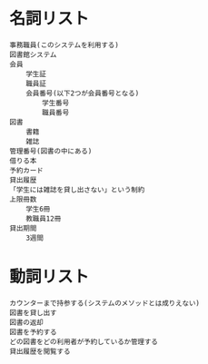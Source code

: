 # 名詞リスト
    事務職員(このシステムを利用する)
    図書館システム
    会員
        学生証
        職員証
        会員番号(以下2つが会員番号となる)
            学生番号
            職員番号
    図書
        書籍
        雑誌
    管理番号(図書の中にある)
    借りる本
    予約カード
    貸出履歴
    「学生には雑誌を貸し出さない」という制約
    上限冊数
        学生6冊
        教職員12冊
    貸出期間
        3週間

# 動詞リスト
    カウンターまで持参する(システムのメソッドとは成りえない)
    図書を貸し出す
    図書の返却
    図書を予約する
    どの図書をどの利用者が予約しているか管理する
    貸出履歴を閲覧する